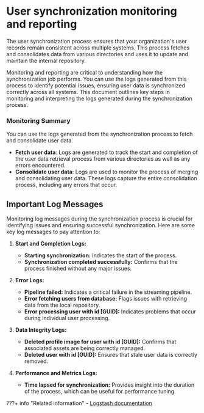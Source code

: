# User synchronization monitoring and reporting

The user synchronization process ensures that your organization's user records remain consistent across multiple systems. This process fetches and consolidates data from various directories and uses it to update and maintain the internal repository.

Monitoring and reporting are critical to understanding how the synchronization job performs. You can use the logs generated from this process to identify potential issues, ensuring user data is synchronized correctly across all systems. This document outlines key steps in monitoring and interpreting the logs generated during the synchronization process.

### Monitoring Summary

You can use the logs generated from the synchronization process to fetch and consolidate user data.

- **Fetch user data**: Logs are generated to track the start and completion of the user data retrieval process from various directories as well as any errors encountered.
- **Consolidate user data**: Logs are used to monitor the process of merging and consolidating user data. These logs capture the entire consolidation process, including any errors that occur.

## Important Log Messages

Monitoring log messages during the synchronization process is crucial for identifying issues and ensuring successful synchronization. Here are some key log messages to pay attention to:

1. **Start and Completion Logs:**
    - **Starting synchronization:** Indicates the start of the process.
    - **Synchronization completed successfully:** Confirms that the process finished without any major issues.

2. **Error Logs:**
    - **Pipeline failed:** Indicates a critical failure in the streaming pipeline.
    - **Error fetching users from database:** Flags issues with retrieving data from the local repository.
    - **Error processing user with id [GUID]:** Indicates problems that occur during individual user processing.

3. **Data Integrity Logs:**
    - **Deleted profile image for user with id [GUID]:** Confirms that associated assets are being correctly managed.
    - **Deleted user with id [GUID]:** Ensures that stale user data is correctly removed.

4. **Performance and Metrics Logs:**
    - **Time lapsed for synchronization:** Provides insight into the duration of the process, which can be useful for performance tuning.

???+ info "Related information"
    - [Logstash documentation](./guide_me/performance_tuning/kubernetes/logstash_opensearch.html)
